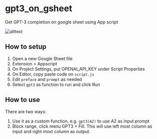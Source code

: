 # gpt3_on_gsheet
Get GPT-3 completion on google sheet using App script

![alttext](img/gpt3-spreadsheet.gif)

## How to setup

1. Open a new Google Sheet file
2. Extension > Appscript
3. On Project Settings, put OPENAI_API_KEY under Script Properties
4. On Editor, copy paste code on `script.js`
5. Edit `preface` and `prompt` as needed
6. Select `gpt3` as function to run and click Run

## How to use

There are two ways:

1. Use it as a custom function, e.g. `gpt3(A2)` to use A2 as input prompt
2. Block range, click menu GPT3 > Fill. This will use left most column as input and right most column as output.
